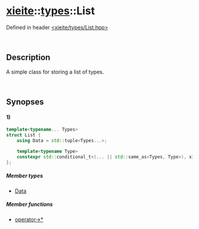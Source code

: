 # [xieite](../xieite.md)\:\:[types](../types.md)\:\:List
Defined in header [<xieite/types/List.hpp>](../../include/xieite/types/List.hpp)

&nbsp;

## Description
A simple class for storing a list of types.

&nbsp;

## Synopses
#### 1)
```cpp
template<typename... Types>
struct List {
    using Data = std::tuple<Types...>;

    template<typename Type>
    constexpr std::conditional_t<(... || std::same_as<Types, Type>), xieite::types::List<Types...>, xieite::types::List<Types..., Type>> operator->*(xieite::types::List<Type>) const;
};
```
##### Member types
- [Data](./List/1/Data.md)
##### Member functions
- [operator->*](./List/1/operators/memberPointer.md)
